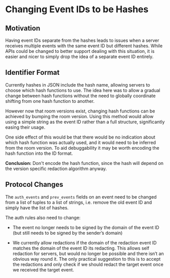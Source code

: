 # Changing Event IDs to be Hashes

## Motivation

Having event IDs separate from the hashes leads to issues when a server
receives multiple events with the same event ID but different hashes.
While APIs could be changed to better support dealing with this
situation, it is easier and nicer to simply drop the idea of a separate
event ID entirely.

## Identifier Format

Currently hashes in JSON include the hash name, allowing servers to
choose which hash functions to use. The idea here was to allow a gradual
change between hash functions without the need to globally coordinate
shifting from one hash function to another.

However now that room versions exist, changing hash functions can be
achieved by bumping the room version. Using this method would allow
using a simple string as the event ID rather than a full structure,
significantly easing their usage.

One side effect of this would be that there would be no indication about
which hash function was actually used, and it would need to be inferred
from the room version. To aid debuggability it may be worth encoding the
hash function into the ID format.

**Conclusion:** Don't encode the hash function, since the hash will depend on
the version specific redaction algorithm anyway.

## Protocol Changes

The `auth_events` and `prev_events` fields on an event need to be
changed from a list of tuples to a list of strings, i.e. remove the old
event ID and simply have the list of hashes.

The auth rules also need to change:

-   The event no longer needs to be signed by the domain of the event ID
    (but still needs to be signed by the sender’s domain)

-   We currently allow redactions if the domain of the redaction event ID
    matches the domain of the event ID its redacting. This allows self redaction
    for servers, but would no longer be possible and there isn’t an obvious way
    round it. The only practical suggestion to this is to accept the redactions
    and only check if we should redact the target event once we received the
    target event.

